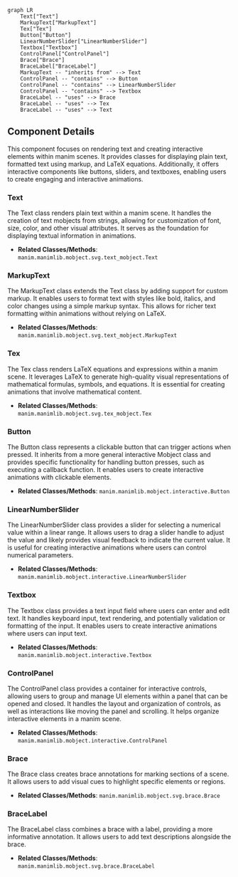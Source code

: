 ```mermaid
graph LR
    Text["Text"]
    MarkupText["MarkupText"]
    Tex["Tex"]
    Button["Button"]
    LinearNumberSlider["LinearNumberSlider"]
    Textbox["Textbox"]
    ControlPanel["ControlPanel"]
    Brace["Brace"]
    BraceLabel["BraceLabel"]
    MarkupText -- "inherits from" --> Text
    ControlPanel -- "contains" --> Button
    ControlPanel -- "contains" --> LinearNumberSlider
    ControlPanel -- "contains" --> Textbox
    BraceLabel -- "uses" --> Brace
    BraceLabel -- "uses" --> Tex
    BraceLabel -- "uses" --> Text
```

## Component Details

This component focuses on rendering text and creating interactive elements within manim scenes. It provides classes for displaying plain text, formatted text using markup, and LaTeX equations. Additionally, it offers interactive components like buttons, sliders, and textboxes, enabling users to create engaging and interactive animations.

### Text
The Text class renders plain text within a manim scene. It handles the creation of text mobjects from strings, allowing for customization of font, size, color, and other visual attributes. It serves as the foundation for displaying textual information in animations.
- **Related Classes/Methods**: `manim.manimlib.mobject.svg.text_mobject.Text`

### MarkupText
The MarkupText class extends the Text class by adding support for custom markup. It enables users to format text with styles like bold, italics, and color changes using a simple markup syntax. This allows for richer text formatting within animations without relying on LaTeX.
- **Related Classes/Methods**: `manim.manimlib.mobject.svg.text_mobject.MarkupText`

### Tex
The Tex class renders LaTeX equations and expressions within a manim scene. It leverages LaTeX to generate high-quality visual representations of mathematical formulas, symbols, and equations. It is essential for creating animations that involve mathematical content.
- **Related Classes/Methods**: `manim.manimlib.mobject.svg.tex_mobject.Tex`

### Button
The Button class represents a clickable button that can trigger actions when pressed. It inherits from a more general interactive Mobject class and provides specific functionality for handling button presses, such as executing a callback function. It enables users to create interactive animations with clickable elements.
- **Related Classes/Methods**: `manim.manimlib.mobject.interactive.Button`

### LinearNumberSlider
The LinearNumberSlider class provides a slider for selecting a numerical value within a linear range. It allows users to drag a slider handle to adjust the value and likely provides visual feedback to indicate the current value. It is useful for creating interactive animations where users can control numerical parameters.
- **Related Classes/Methods**: `manim.manimlib.mobject.interactive.LinearNumberSlider`

### Textbox
The Textbox class provides a text input field where users can enter and edit text. It handles keyboard input, text rendering, and potentially validation or formatting of the input. It enables users to create interactive animations where users can input text.
- **Related Classes/Methods**: `manim.manimlib.mobject.interactive.Textbox`

### ControlPanel
The ControlPanel class provides a container for interactive controls, allowing users to group and manage UI elements within a panel that can be opened and closed. It handles the layout and organization of controls, as well as interactions like moving the panel and scrolling. It helps organize interactive elements in a manim scene.
- **Related Classes/Methods**: `manim.manimlib.mobject.interactive.ControlPanel`

### Brace
The Brace class creates brace annotations for marking sections of a scene. It allows users to add visual cues to highlight specific elements or regions.
- **Related Classes/Methods**: `manim.manimlib.mobject.svg.brace.Brace`

### BraceLabel
The BraceLabel class combines a brace with a label, providing a more informative annotation. It allows users to add text descriptions alongside the brace.
- **Related Classes/Methods**: `manim.manimlib.mobject.svg.brace.BraceLabel`
